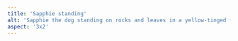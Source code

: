 ```yaml
---
title: 'Sapphie standing'
alt: 'Sapphie the dog standing on rocks and leaves in a yellow-tinged forest'
aspect: '3x2'
---
```

